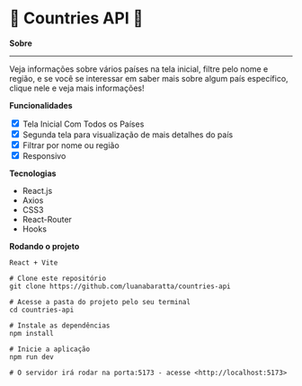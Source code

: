 
#  🚀 Countries API 🚀

**Sobre**

****
Veja informações sobre vários países na tela inicial, filtre pelo nome e região, e
se você se interessar em saber mais sobre algum país específico, clique nele e veja mais informações!

**Funcionalidades**

<input type="checkbox" checked /> Tela Inicial Com Todos os Países <br />
<input type="checkbox" checked /> Segunda tela para visualização de mais detalhes do país <br />
<input type="checkbox" checked /> Filtrar por nome ou região <br />
<input type="checkbox" checked /> Responsivo

**Tecnologias**

* React.js
* Axios
* CSS3
* React-Router
* Hooks

**Rodando o projeto**

```
React + Vite

# Clone este repositório
git clone https://github.com/luanabaratta/countries-api

# Acesse a pasta do projeto pelo seu terminal
cd countries-api

# Instale as dependências
npm install

# Inicie a aplicação
npm run dev

# O servidor irá rodar na porta:5173 - acesse <http://localhost:5173>
```


